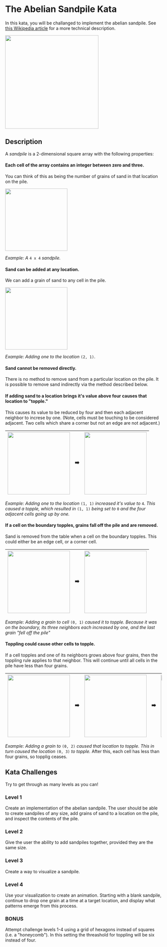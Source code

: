 # The Abelian Sandpile Kata

In this kata, you will be challanged to implement the abelian sandpile. See [this Wikipedia article](https://en.wikipedia.org/wiki/Abelian_sandpile_model) for a more technical description.

<img src="https://upload.wikimedia.org/wikipedia/commons/3/3a/Tannin_heap.jpeg" width=300>

## Description

A *sandpile* is a 2-dimensional square array with the following properties:

#### Each cell of the array contains an integer between zero and three.
You can think of this as being the number of grains of sand in that location on the pile.

<img src="https://github.com/weirichd/SandpileKata/blob/master/sandpile_images/sand00.png" width=200>

*Example: A* `4 x 4` *sandpile.*

#### Sand can be added at any location.

We can add a grain of sand to any cell in the pile.

<img src="https://github.com/weirichd/SandpileKata/blob/master/sandpile_images/sand01.png" width=200>

*Example: Adding one to the location* `(2, 1)`.

#### Sand cannot be removed directly.
There is no method to remove sand from a particular location on the pile.
It is possible to remove sand indirectly via the method described below.

#### If adding sand to a location brings it's value above four causes that location to "topple."
This causes its value to be reduced by four and then each adjacent neighbor to increse by one. (Note, cells must be touching to be considered adjacent. Two cells which share a corner but not an edge are not adjacent.)

| <img src="https://github.com/weirichd/SandpileKata/blob/master/sandpile_images/sand03.png" width=200> | :arrow_right: | <img src="https://github.com/weirichd/SandpileKata/blob/master/sandpile_images/sand04.png" width=200> |
|:-:|:-:|:-:|

*Example: Adding one to the location* `(1, 1)` *increased it's value to* `4`. *This caused a topple, which resulted in* `(1, 1)` *being set to* `0` *and the four adjacent cells going up by one.*

#### If a cell on the boundary topples, grains fall off the pile and are removed.
Sand is removed from the table when a cell on the boundary topples. This could either be an edge cell, or a corner cell.

| <img src="https://github.com/weirichd/SandpileKata/blob/master/sandpile_images/sand06.png" width=200> | :arrow_right: | <img src="https://github.com/weirichd/SandpileKata/blob/master/sandpile_images/sand07.png" width=200> |
|:-:|:-:|:-:|

*Example: Adding a grain to cell* `(0, 1)` *caused it to topple. Because it was on the boundary, its three neighbors each increased by one, and the last grain "fell off the pile"*

#### Toppling could cause other cells to topple.
If a cell topples and one of its neighbors grows above four grains, then the toppling rule applies to that neighbor.
This will continue until all cells in the pile have less than four grains.

| <img src="https://github.com/weirichd/SandpileKata/blob/master/sandpile_images/sand09.png" width=200> | :arrow_right: | <img src="https://github.com/weirichd/SandpileKata/blob/master/sandpile_images/sand11.png" width=200> | :arrow_right: | <img src="https://github.com/weirichd/SandpileKata/blob/master/sandpile_images/sand12.png" width=200>
|:-:|:-:|:-:|:-:|:-:|

*Example: Adding a grain to* `(0, 2)` *caused that location to topple. This in turn caused the location* `(0, 3)` *to topple.* After this, each cell has less than four grains, so topplig ceases.

## Kata Challenges

Try to get through as many levels as you can!

### Level 1
Create an implementation of the abelian sandpile. The user should be able to create sandpiles of any size, add grains of sand to a location on the pile, and inspect the contents of the pile.

### Level 2
Give the user the ability to add sandpiles together, provided they are the same size.

### Level 3
Create a way to visualize a sandpile.

### Level 4
Use your visualization to create an animation. Starting with a blank sandpile, continue to drop one grain at a time at a target location, and display what patterns emerge from this process.

### BONUS

Attempt challenge levels 1-4 using a grid of hexagons instead of squares (i.e. a "honeycomb"). In this setting the threashold for toppling will be six instead of four.
